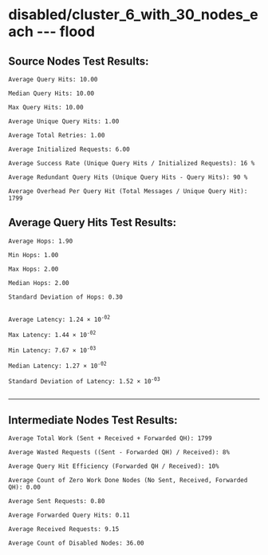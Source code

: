 # disabled/cluster_6_with_30_nodes_each --- flood
## Source Nodes Test Results:
	Average Query Hits: 10.00

	Median Query Hits: 10.00

	Max Query Hits: 10.00

	Average Unique Query Hits: 1.00

	Average Total Retries: 1.00

	Average Initialized Requests: 6.00

	Average Success Rate (Unique Query Hits / Initialized Requests): 16 %

	Average Redundant Query Hits (Unique Query Hits - Query Hits): 90 %

	Average Overhead Per Query Hit (Total Messages / Unique Query Hit): 1799



## Average Query Hits Test Results:
<pre><code>Average Hops: 1.90

Min Hops: 1.00

Max Hops: 2.00

Median Hops: 2.00

Standard Deviation of Hops: 0.30


Average Latency: 1.24 × 10<sup>-02</sup>

Max Latency: 1.44 × 10<sup>-02</sup>

Min Latency: 7.67 × 10<sup>-03</sup>

Median Latency: 1.27 × 10<sup>-02</sup>

Standard Deviation of Latency: 1.52 × 10<sup>-03</sup>

</code></pre>

---------------------------------------------
## Intermediate Nodes Test Results:

	Average Total Work (Sent + Received + Forwarded QH): 1799

	Average Wasted Requests ((Sent - Forwarded QH) / Received): 8%

	Average Query Hit Efficiency (Forwarded QH / Received): 10%

	Average Count of Zero Work Done Nodes (No Sent, Received, Forwarded QH): 0.00

	Average Sent Requests: 0.80

	Average Forwarded Query Hits: 0.11

	Average Received Requests: 9.15

	Average Count of Disabled Nodes: 36.00


